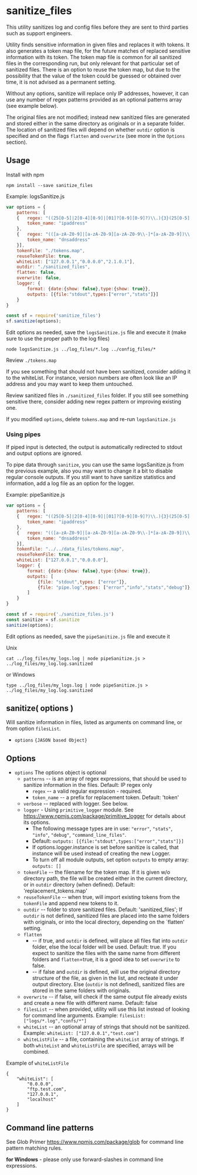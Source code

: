 # sanitize_files

This utility sanitizes log and config files before they are sent to third parties such as support engineers. 

Utility finds sensitive information in given files and replaces it with tokens. It also generates a token map file, for the future matches of replaced sensitive information with its token. The token map file is common for all sanitized files in the corresponding run, but only relevant for that particular set of sanitized files.  There is an option to reuse the token map, but due to the possibility that the value of the token could be guessed or obtained over time, it is not advised as a permanent setting.


Without any options, sanitize will replace only IP addresses, however, it can use any number of regex patterns provided as an optional patterns array (see example below).

The original files are not modified; instead new sanitized files are generated and stored either in the same directory as originals or in a separate folder. The location of sanitized files will depend on whether `outdir` option is specified and on the flags `flatten` and `overwrite` (see more in the `Options` section).

## Usage

Install with npm

```
npm install --save sanitize_files
```

Example: logsSanitize.js
```javascript
var options = {
	patterns: [
	{ 	regex: "((25[0-5]|2[0-4][0-9]|[01]?[0-9][0-9]?)\\.){3}(25[0-5]|2[0-4][0-9]|[01]?[0-9][0-9]?)",
		token_name: "ipaddress"
	},
	{	regex: "(([a-zA-Z0-9]|[a-zA-Z0-9][a-zA-Z0-9\\-]*[a-zA-Z0-9])\\.)*([A-Za-z0-9]|[A-Za-z0-9][A-Za-z0-9\\-]*[A-Za-z0-9])\\.((test)|(TEST))\\.((com)|(COM))",
		token_name: "dnsaddress"
	}],
	tokenFile: "./tokens.map",
	reuseTokenFile: true,
	whiteList: ["127.0.0.1","0.0.0.0","2.1.0.1"],
	outdir: "./sanitized_files",
	flatten: false,
	overwrite: false,
	logger: {
		format: {date:{show: false},type:{show: true}},
		outputs: [{file:"stdout",types:["error","stats"]}]
	}
}

const sf = require('sanitize_files')
sf.sanitize(options);
```
Edit options as needed, save the `logsSanitize.js` file and execute it (make sure to use the proper path to the log files)

~~~
node logsSanitize.js ../log_files/*.log ../config_files/*
~~~

Review `./tokens.map`

If you see something that should not have been sanitized, consider adding it to the whiteList. For instance, version numbers are often look like an IP address and you may want to keep them untouched.

Review sanitized files in `./sanitized_files` folder. If you still see something sensitive there, consider adding new regex pattern or improving existing one.

If you modified `options`, delete `tokens.map` and re-run `logsSanitize.js`

### Using pipes

If piped input is detected, the output is automatically redirected to stdout and output options are ignored. 

To pipe data through `sanitize`, you can use the same logsSanitize.js from the previous example, also you may want to change it a bit to disable regular console outputs. If you still want to have sanitize statistics and information, add a log file as an option for the logger.

Example: pipeSanitize.js
```javascript
var options = {
	patterns: [
	{ 	regex: "((25[0-5]|2[0-4][0-9]|[01]?[0-9][0-9]?)\\.){3}(25[0-5]|2[0-4][0-9]|[01]?[0-9][0-9]?)",
		token_name: "ipaddress"
	},
	{	regex: "(([a-zA-Z0-9]|[a-zA-Z0-9][a-zA-Z0-9\\-]*[a-zA-Z0-9])\\.)*([A-Za-z0-9]|[A-Za-z0-9][A-Za-z0-9\\-]*[A-Za-z0-9])\\.((test)|(TEST))\\.((com)|(COM))",
		token_name: "dnsaddress"
	}],
	tokenFile: "../../data_files/tokens.map",
	reuseTokenFile: true,
	whiteList: ["127.0.0.1","0.0.0.0"],
	logger: {
		format: {date:{show: false},type:{show: true}},
		outputs: [
			{file: "stdout",types: ["error"]},
			{file: "pipe.log",types: ["error","info","stats","debug"]},
		]
	}
}

const sf = require('./sanitize_files.js')
const sanitize = sf.sanitize
sanitize(options);
```
Edit options as needed, save the `pipeSanitize.js` file and execute it

Unix
~~~
cat ../log_files/my_logs.log | node pipeSanitize.js > ../log_files/my_log.log.sanitized
~~~
or Windows
~~~
type ../log_files/my_logs.log | node pipeSanitize.js > ../log_files/my_log.log.sanitized
~~~

## sanitize( options )
Will sanitize information in files, listed as arguments on command line, or from option `filesList`.

* `options` `{JASON based Object}`

## Options

* `options` The options object is optional
   * `patterns` -- is an array of regex expressions, that should be used to sanitize information in the files. Default: IP regex only
		* `regex` -- a valid regular expression - required.
		* `token_name` -- a prefix for replacement token. Default: 'token'
   * `verbose` --  replaced with logger. See below.
   * `logger` - Using `primitive_logger` module. See https://www.npmjs.com/package/primitive_logger for details about its options. 
		* The following message types are in use: `"error"`, `"stats"`, `"info"`, `"debug"`, `"command_line_files"`.
		* Default: `outputs: [{file:"stdout",types:["error","stats"]}]`
		* If options.logger.instance is set before sanitize is called, that instance will be used instead of creating the new Logger. 
		* To turn off all module outputs, set option `outputs` to empty array: `outputs: []`
   * `tokenFile` -- the filename for the token map. If it is given w/o directory path, the file will be created either in the current directory, or in `outdir` directory (when defined). Default: 'replacement_tokens.map'
   * `reuseTokenFile` -- when true, will import existing tokens from the `tokenFile` and append new tokens to it.
   * `outdir` --  folder to store sanitized files. Default: 'sanitized_files'; If `outdir` is not defined, sanitized files are placed into the same folders with originals, or into the local directory, depending on the `flatten' setting.
   * `flatten` 
		* -- if true, and `outdir` is defined, will place all files flat into `outdir` folder, else the local folder will be used. Default: true. If you expect to sanitize the files with the same name from different folders and `flatten`=true, it is a good idea to set `overwrite` to false.
        * -- if false and `outdir` is defined, will use the original directory structure of the file, as given in the list, and recteate it under output directory. Else (`outdir` is not defined), sanitized files are stored in the same folders with originals.
   * `overwrite` -- if false, will check if the same output file already exists and create a new file with different name. Default: false
   * `filesList` -- when provided, utility will use this list instead of looking for command line arguments. Example: `filesList: ["logs/*.log","confs/*"]`
   * `whiteList` -- an optional array of strings that should not be sanitized. Example: `whiteList: ["127.0.0.1","test.com"]`
   * `whiteListFile` -- a file, containing the `whiteList` array of strings. If both `whiteList` and `whiteListFile` are specified, arrays will be combined. 
   
Example of `whiteListFile`
```
{
	"whiteList": [
		"0.0.0.0",
		"ftp.test.com",
		"127.0.0.1",
		"localhost"
	]
}
```

## Command line patterns

See Glob Primer https://www.npmjs.com/package/glob for command line pattern matching rules.

 **for Windows** - please only use forward-slashes in command line expressions.

